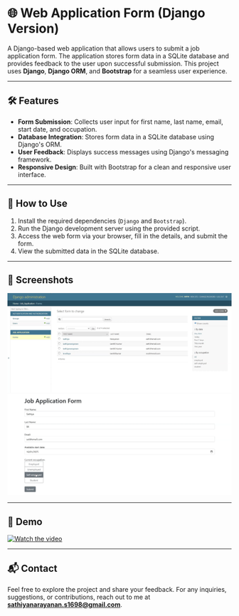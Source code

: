 # 🌐 Web Application Form (Django Version)

A Django-based web application that allows users to submit a job application form. The application stores form data in a SQLite database and provides feedback to the user upon successful submission. This project uses **Django**, **Django ORM**, and **Bootstrap** for a seamless user experience.

---

## 🛠️ Features

- **Form Submission**: Collects user input for first name, last name, email, start date, and occupation.
- **Database Integration**: Stores form data in a SQLite database using Django's ORM.
- **User Feedback**: Displays success messages using Django's messaging framework.
- **Responsive Design**: Built with Bootstrap for a clean and responsive user interface.

---

## 🚦 How to Use

1. Install the required dependencies (`Django` and `Bootstrap`).
2. Run the Django development server using the provided script.
3. Access the web form via your browser, fill in the details, and submit the form.
4. View the submitted data in the SQLite database.

---

## 📸 Screenshots

![display1](images/display1.png)
![display2](images/display2.png)

---

## 🎥 Demo

[![Watch the video](https://img.youtube.com/vi/q1Ks_doRec4/0.jpg)](https://youtu.be/q1Ks_doRec4)

---

## 📬 Contact

Feel free to explore the project and share your feedback. For any inquiries, suggestions, or contributions, reach out to me at **sathiyanarayanan.s1698@gmail.com**.
